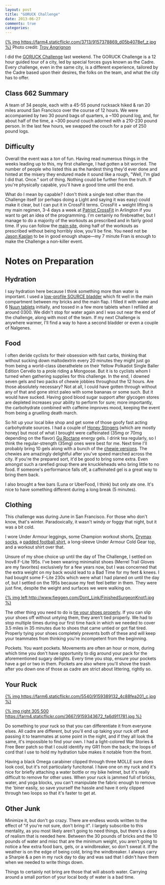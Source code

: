 ```yaml
---
layout: post
title: "GORUCK Challenge"
date: 2013-06-27
comments: true
categories: 
---
```

[{% img https://farm4.staticflickr.com/3713/9157378869_d05b4078ef_z.jpg %}](https://www.flickr.com/photos/dinomite/9157378869/)
Photo credit: [Troy Angrignon](http://www.facebook.com/troyangrignon)

I did the [GORUCK Challenge](https://www.goruck.com/events/Challenge) last
weekend.  The GORUCK Challenge is a 12 hour guided tour of a city, led by
special forces guys known as the Cadre.  Every challenge, even in the same city,
is a different experience, tailored by the Cadre based upon their desires, the
folks on the team, and what the city has to offer.

## Class 662 Summary
A team of 34 people, each with a 45-55 pound rucksack hiked & ran 20 miles
around San Francisco over the course of 12 hours.  We were accompanied by two 30
pound bags of quarters, a ~100 pound log, and, for about half of the time,
a ~300 pound couch adorned with a 210-230 pound person. In the last few hours,
we swapped the couch for a pair of 250 pound logs.

## Difficulty
Overall the event was a *ton* of fun.  Having read numerous things in the weeks
leading up to this, my first challenge, I had gotten a bit worried.  The number
of people who listed this as the hardest thing they'd ever done and hinted
at the misery they endured made it sound like a rough, "Well, I'm glad I did
that. Once." sort of thing.  Nothing could be further from the truth.  If
you're physically capable, you'll have a good time until the end.

What do I mean by capable?  I don't think a single test other than the Challenge
itself (or perhaps doing a Light and saying it was easy) could make it clear,
but I can put it in CrossFit terms.  CrossFit + weight lifting is my main
regimen, 3-4 days a week at [Patriot CrossFit](http://www.patriotcrossfit.com/blog/)
in Arlington if you want to get an idea of the programming.  I'm certainly no
firebreather, but I manage to do a majority of the workouts as prescribed and
in fairly good time.  If you can follow the [main site](http://www.crossfit.com/),
doing half of the workouts as prescribed without being horribly slow, you'll be
fine.  You need not be [Jason Kaplan](http://www.youtube.com/watch?v=xJ27XzR3HJc)
to be in good enough shape—my 7 minute Fran is enough to make the Challenge a
non-killer event.

# Notes on Preparation

## Hydration
I say hydration here because I think something more than water is important.
I used a [low-profile SOURCE bladder](https://www.goruck.com/Gear/Details/low-profile-hydration-bladder)
which fit well in the main compartment between my bricks and the main flap.
I filled it with water and 6 [Nuun tablets](https://www.amazon.com/dp/B001QW1L72/ref=as_li_ss_til?tag=dinomitenet-20&camp=0&creative=0&linkCode=as4&creativeASIN=B001QW1L72&adid=16NHVNWNJT4379CHRA7K&)
initially, and tossed in a few more tablets when I refilled at around 0300.  We
didn't stop for water again and I was out near the end of the challenge, along
with most of the team.  If my next Challenge is anywhere warmer, I'll find a way
to have a second bladder or even a couple of Nalgenes.

## Food
I often deride cyclists for their obsession with fast carbs, thinking that
without sucking down maltodextrin every 20 minutes they might just go from being
a world-class überathelete on their Yellow Polkadot Single Baller Edition
Cervélo to a prole riding a Mongoose.  But it is to cyclists whom I turned when
gathering supplies for this challenge.  In the end, I downed seven gels and two
packs of chewie jobbies throughout the 12 hours.  Are those absolutely
necessary?  Not at all, I could have gotten through without any of that and
gone strict paleo with some bananas or some such.  But it would have sucked.
Having good blood sugar support after glycogen stores are depleted increases
your ability to perform for sure; more importantly, the carbohydrate combined
with caffeine improves mood, keeping the event from being a gruelling death
march.

So hit up your local bike shop and get some of those goofy fast acting
carbohydrate sources.  I had a couple of [Honey Stingers](https://www.amazon.com/dp/B0010TADUW/ref=as_li_ss_til?tag=dinomitenet-20&camp=0&creative=0&linkCode=as4&creativeASIN=B0010TADUW&adid=01XQGWDWXR3T3TSYGRMM&)
(which are mostly honey) but most of what I brought were caffeinated (35mg or
70mg depending on the flavor) [Gu Roctane](https://www.amazon.com/dp/B007I6NLFU/ref=as_li_ss_til?tag=dinomitenet-20&camp=0&creative=0&linkCode=as4&creativeASIN=B007I6NLFU&adid=0YDREPJX49416514ZN73&)
energy gels.  I drink tea regularly, so I think the regular-strength (35mg) ones
were best for me.  Next time I'll probably bring 10 gels along with a bunch of
the [chewie versions](https://www.amazon.com/dp/B0041HKO3G/ref=as_li_ss_til?tag=dinomitenet-20&camp=0&creative=0&linkCode=as4&creativeASIN=B0041HKO3G&adid=1KMX5P2VRMECJ8Q9Q0NJ&).
The chewies are amazingly delightful after you've speed marched across the city.
If you're the prepared sort, it'd be good to bring some extra.  Even amongst
such a rarefied group there are knuckleheads who bring little to no food.  If
someone's performance falls off, a caffeinated gel is a great way to bring them
back.

I also brought a few bars (Luna or UberFood, I think) but only ate one.  It's
nice to have something different during a long break (5 minutes).

## Clothing
This challenge was during June in San Francisco.  For those who don't know,
that's winter.  Paradoxically, it wasn't windy *or* foggy that night, but it was
a bit cold.

I wore Under Armour leggings, some Champion workout shorts, [Drymax socks](http://www.drymaxsocks.com/running_hyper_thin.php),
a [padded football shirt](https://www.amazon.com/dp/B00275Q8ZW/ref=as_li_ss_til?tag=dinomitenet-20&camp=0&creative=0&linkCode=as4&creativeASIN=B00275Q8ZW&adid=0JWP8VED4W44F2TK8VZ7&),
a long-sleeve Under Armour Cold Gear top, and a workout shirt over that.

Unsure of my shoe choice up until the day of The Challenge, I settled on Inov8
F-Lite 195s.  I've been wearing minimalist shoes (Merrel Trail Gloves are my
favorites) exclusively for a few years now, but I was concerned that the extra
weight on my back would lead to a Bad Time for my feet & knees.  I had bought
some F-Lite 230s which were what I had planed on until the day of, but I settled
on the 195s because my feet feel better in them.  They were just fine, despite
the weight and surfaces we were walking on.

[{% img left http://www.fieggen.com/Dont_Link/FinishedSurgeonKnot1.jpg %}](http://www.fieggen.com/shoelace/surgeonknot.htm)

The other thing you need to do is [tie your shoes properly](http://www.fieggen.com/shoelace/surgeonknot.htm).
If you can slip your shoes off without untying them, they aren't tied properly.
We had to stop multiple times during our first time hack in which we needed to
cover 3.5 miles in 35 minutes due to shoes that came untied or got flat tired.
Properly tying your shoes completely prevents both of these and will keep your
teammates from thinking you're incompetent from the beginning.

Pockets.  You want pockets.  Movements are often an hour or more, during which
time you don't have opportunity to dig around your pack for the aforementioned
sugary delights.  Every time you stop, ensure your pockets have a gel or two in
them.  Pockets are also where you'll shove the trash after you down one of those
as cadre are strict about littering, rightly so.

## Your Ruck

[{% img https://farm6.staticflickr.com/5540/9159389132_4c88fea201_c.jpg %}](https://www.flickr.com/photos/dinomite/9159389132/)

[{% img right 305 500 https://farm4.staticflickr.com/3667/9159343672_fa6d911781.jpg %}](https://www.flickr.com/photos/dinomite/9159343672/)

Do something to your ruck so that you can differentiate it from everyone elses.
All cadre are different, but you'll end up taking your ruck off and passing it
to teammates at some point in the night, and if they all look the same, it's
impossible to find your own.  I had a light-colored War Stories & Free Beer
patch so that I could identify my GR1 from the back; the loops of cord that I
use to hold my hydration tube makes it notable from the front.

Having a black Omega carabiner clipped through three MOLLE sure does look cool,
but it's not particularly funcitonal.  I have one on my ruck and it's nice for
briefly attaching a water bottle or my bike helmet, but it's really difficult
to remove for other uses.  When your ruck is jammed full of bricks, water, and
yoga blocks, you can't manipulate the fabric enough to remove the 'biner
easily, so save yourself the hassle and have it only clipped through two loops
so that it's faster to get at.


## Other Junk

Minimize it, but don't go crazy.  There are endless words written to the effect
of "if you're not sure, don't bring it".  I largely subscribe to this mentality,
as you most likely aren't going to need things, but there's a dose of realism
that is needed here.  Between the 30 pounds of bricks and the 10 pounds of
water and misc that are the minimum weight, you aren't going to notice a few
extra food bars, gels, or a windbreaker, so don't sweat it.  If the weather is
on the edge of being cold, bring the windbreaker.  I always carry a Sharpie &
a pen in my ruck day to day and was sad that I didn't have them when we needed
to write things down.

Things to certainly not bring are those that will absorb water.  Carrying around
a small portion of your local body of water is a bad time.
